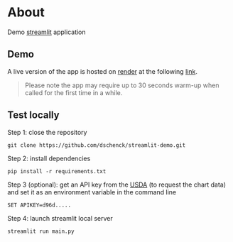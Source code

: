 # About

Demo [streamlit](https://streamlit.io/) application

## Demo

A live version of the app is hosted on [render](http://render.com/) at the following [link](https://streamlit-demo-yg4s.onrender.com/).

> Please note the app may require up to 30 seconds warm-up when called for the first time in a while.

## Test locally

Step 1: close the repository

```
git clone https://github.com/dschenck/streamlit-demo.git
```

Step 2: install dependencies

```
pip install -r requirements.txt
```

Step 3 (optional): get an API key from the [USDA](https://apps.fas.usda.gov/opendataweb/home) (to request the chart data) and set it as an environment variable in the command line

```
SET APIKEY=d96d.....
```

Step 4: launch streamlit local server

```
streamlit run main.py
```
